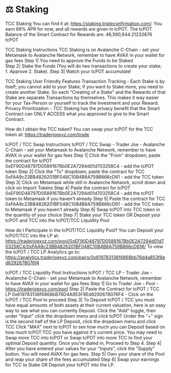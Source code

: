 # ⚖ Staking

TCC Staking
You can find it at: https://staking.tripleconfirmation.com/.
You earn 69% APR for now, and all rewards are given in tcPOT.
The tcPOT Balance of the Smart Contract for Rewards are: 46,590,644.21232876 tcPOT

TCC Staking Instructions
TCC Staking is on Avalanche C-Chain - set your Metamask to Avalanche Network, remember to have AVAX in your wallet for gas fees
Step 1| You need to approve the Funds to be Staked  
Step 2| Stake the Funds (You will do two transactions to create your stake; 1. Approve 2. Stake).
Step 3| Watch your tcPOT accumulate!
 
TCC Staking User Friendly Features
Transaction Tracking - Each Stake is by itself; you cannot add to your Stake; if you want to Stake more, you need to create another Stake. So each "Creating of a Stake" and the Rewards of that Stake are separate Transactions by themselves. This makes it way easier for your Tax-Person or yourself to track the Investment and your Reward.
Privacy Prioritization - TCC Staking has the privacy benefit that the Smart Contract can ONLY ACCESS what you approved to give to the Smart Contract.

How do I obtain the TCC token?
You can swap your tcPOT for the TCC token at: https://traderjoexyz.com/trade

tcPOT / TCC Swap Instructions
tcPOT / TCC Swap - Trader Joe - Avalanche C-Chain - set your Metamask to Avalanche Network, remember to have AVAX in your wallet for gas fees
Step 1| Click the "From" dropdown; paste the contract for tcPOT 0xEF90D48797D0589167Bb0E2A7294d01d703258C4 - add the tcPOT token
Step 2| Click the "To" dropdown; paste the contract for TCC 0xFAA9c23BB4826201BF048C10B4B8A759B866cD61 - add the TCC token
Step 3| Click on Metamask while still in Avalanche Network, scroll down and click on Import Tokens
Step 4| Paste the contract for tcPOT 0xEF90D48797D0589167Bb0E2A7294d01d703258C4 - add the tcPOT token to Metamask if you haven't already
Step 5| Paste the contract for TCC 0xFAA9c23BB4826201BF048C10B4B8A759B866cD61 - add the TCC token to Metamask if you haven't already
Step 6| Swap tcPOT into TCC token in the quantity of your choice
Step 7| Stake your TCC token   OR    Deposit your tcPOT and TCC into the tcPOT/TCC Liquidity Pool

How do I Participate in the tcPOT/TCC Liquidity Pool?
You can Deposit your tcPOT/TCC into the LP at: https://traderjoexyz.com/pool/0xEF90D48797D0589167Bb0E2A7294d01d703258C4/0xFAA9c23BB4826201BF048C10B4B8A759B866cD61#/
To view the tcPOT / TCC LP Analytics go to: https://analytics.traderjoexyz.com/pairs/0x619783136f6868bb76d4a853f8ed6292678076f4

tcPOT / TCC Liquidity Pool Instructions
tcPOT / TCC LP - Trader Joe - Avalanche C-Chain - set your Metamask to Avalanche Network, remember to have AVAX in your wallet for gas fees
Step 1| Go to Trader Joe - Pool -  https://traderjoexyz.com/pool
Step 2| Paste the Contract for tcPOT / TCC LP 0x619783136f6868bB76D4A853F8Ed6292678076F4 - Click on the tcPOT / TCC Pool to proceed
Step 3| To Deposit tcPOT / TCC you must have equal amounts of both assets at their current valuation, here is an easy way to see what you can currently Deposit. 
        Click the "Add" toggle, then under "Input" click the dropdown menu and click tcPOT
        Under the "+" sign is the second half of the LP Deposit, click the dropdown menu and click TCC
        Click "MAX" next to tcPOT to see how much you can Deposit based on how much tcPOT:TCC you have against it's current price.
        You may need to Swap more TCC into tcPOT or Swap tcPOT into more TCC to find your optimal Deposit quantity. Once you're dialed in, Proceed to Step 4.
Step 4| After you have entered your values for your "Inputs", click the "Supply" button. You will need AVAX for gas fees.
Step 5| Own your share of the Pool and reap your share of the fees accumulated
Step 6| Swap your earnings for TCC to Stake OR Deposit your tcPOT into the LP.
        
